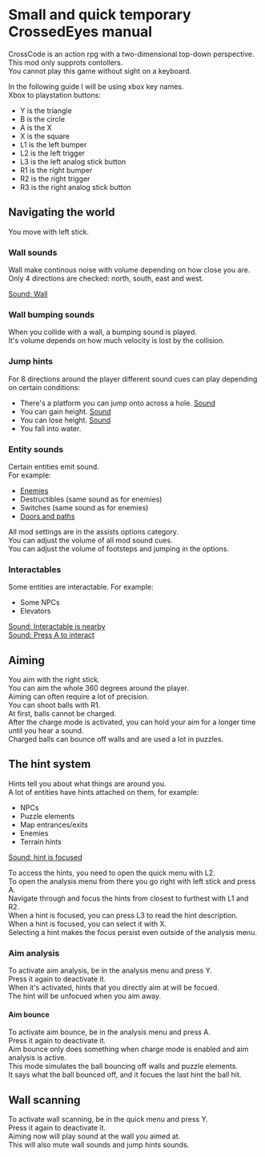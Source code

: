 <!-- markdownlint-disable MD013 MD024 -->
# Small and quick temporary CrossedEyes manual

CrossCode is an action rpg with a two-dimensional top-down perspective.  
This mod only supprots contollers.  
You cannot play this game without sight on a keyboard.  

In the following guide I will be using xbox key names.  
Xbox to playstation buttons:

- Y is the triangle
- B is the circle
- A is the X
- X is the square
- L1 is the left bumper
- L2 is the left trigger
- L3 is the left analog stick button
- R1 is the right bumper
- R2 is the right trigger
- R3 is the right analog stick button

## Navigating the world

You move with left stick.

### Wall sounds

Wall make continous noise with volume depending on how close you are.  
Only 4 directions are checked: north, south, east and west.  

[Sound: Wall](https://github.com/krypciak/test/raw/main/assets/media/sound/crossedeyes/wall.ogg)  

### Wall bumping sounds  

When you collide with a wall, a bumping sound is played.  
It's volume depends on how much velocity is lost by the collision.

### Jump hints  

For 8 directions around the player different sound cues can play depending on certain conditions:

- There's a platform you can jump onto across a hole. [Sound](https://github.com/krypciak/test/raw/main/assets/media/sound/crossedeyes/land.ogg)  
- You can gain height. [Sound](https://github.com/krypciak/test/raw/main/assets/media/sound/crossedeyes/higher.ogg)  
- You can lose height. [Sound](https://github.com/krypciak/test/raw/main/assets/media/sound/crossedeyes/lower.ogg)  
- You fall into water.

### Entity sounds  

Certain entities emit sound.  
For example:
  
- [Enemies](https://github.com/krypciak/test/raw/main/assets/media/sound/crossedeyes/entity.ogg)
- Destructibles (same sound as for enemies)
- Switches (same sound as for enemies)
- [Doors and paths](https://github.com/krypciak/test/raw/main/assets/media/sound/crossedeyes/tpr.ogg)  

All mod settings are in the assists options category.  
You can adjust the volume of all mod sound cues.  
You can adjust the volume of footsteps and jumping in the options.  

### Interactables

Some entities are interactable. For example:

- Some NPCs
- Elevators

[Sound: Interactable is nearby](https://github.com/krypciak/test/raw/main/assets/media/sound/crossedeyes/interactable.ogg)  
[Sound: Press A to interact](https://github.com/krypciak/test/raw/main/assets/media/sound/crossedeyes/interact.ogg)  

## Aiming

You aim with the right stick.  
You can aim the whole 360 degrees around the player.  
Aiming can often require a lot of precision.  
You can shoot balls with R1.  
At first, balls cannot be charged.  
After the charge mode is activated, you can hold your aim for a longer time until you hear a sound.  
Charged balls can bounce off walls and are used a lot in puzzles.  

## The hint system

Hints tell you about what things are around you.  
A lot of entities have hints attached on them, for example:

- NPCs
- Puzzle elements
- Map entrances/exits
- Enemies
- Terrain hints

[Sound: hint is focused](https://github.com/krypciak/test/raw/main/assets/media/sound/crossedeyes/hint.ogg)

To access the hints, you need to open the quick menu with L2.  
To open the analysis menu from there you go right with left stick and press A.  
Navigate through and focus the hints from closest to furthest with L1 and R2.  
When a hint is focused, you can press L3 to read the hint description.  
When a hint is focused, you can select it with X.  
Selecting a hint makes the focus persist even outside of the analysis menu.  

### Aim analysis

To activate aim analysis, be in the analysis menu and press Y.  
Press it again to deactivate it.  
When it's activated, hints that you directly aim at will be focued.  
The hint will be unfocued when you aim away.  

#### Aim bounce

To activate aim bounce, be in the analysis menu and press A.  
Press it again to deactivate it.  
Aim bounce only does something when charge mode is enabled and aim analysis is active.  
This mode simulates the ball bouncing off walls and puzzle elements.  
It says what the ball bounced off, and it focues the last hint the ball hit.

## Wall scanning

To activate wall scanning, be in the quick menu and press Y.  
Press it again to deactivate it.  
Aiming now will play sound at the wall you aimed at.  
This will also mute wall sounds and jump hints sounds.  
